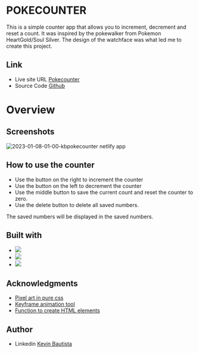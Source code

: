 # POKECOUNTER

This is a simple counter app that allows you to increment, decrement and reset a count. It was inspired by the pokewalker from Pokemon HeartGold/Soul Silver. The design of the watchface was what led me to create this project.

## Link

- Live site URL [Pokecounter](https://kbpokecounter.netlify.app/)
- Source Code [Github](https://github.com/henixK/Progetto-JavaScript-Basics)

# Overview

## Screenshots

![2023-01-08-01-00-kbpokecounter netlify app](https://user-images.githubusercontent.com/106398555/211332964-10511d62-1d63-4d0b-90ce-649a15ddaa3f.png)

## How to use the counter

- Use the button on the right to increment the counter
- Use the button on the left to decrement the counter
- Use the middle button to save the current count and reset the counter to zero.
- Use the delete button to delete all saved numbers.

The saved numbers will be displayed in the saved numbers.

## Built with

- ![](https://img.shields.io/badge/HTML5-E34F26?style=for-the-badge&logo=html5&logoColor=white)
- ![](https://img.shields.io/badge/CSS3-1572B6?style=for-the-badge&logo=css3&logoColor=white)
- ![](https://img.shields.io/badge/JavaScript-323330?style=for-the-badge&logo=javascript&logoColor=F7DF1E)

## Acknowledgments


- [Pixel art in pure css](https://pokecoder.hashnode.dev/making-pixel-art-with-pure-css)  
- [Keyframe animation tool](https://webcode.tools/generators/css/keyframe-animation)
- [Function to create HTML elements](https://www.youtube.com/watch?v=tlcEXDGo0oY&t=161s&ab_channel=dcode)

## Author
- Linkedin [Kevin Bautista](https://www.linkedin.com/in/kevin-castaneda-bautista-469411199/)
